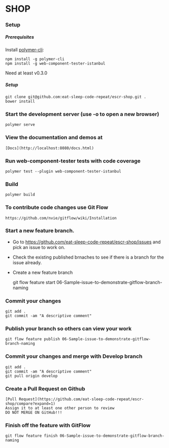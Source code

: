 # SHOP

### Setup

##### Prerequisites

Install [polymer-cli](https://github.com/Polymer/polymer-cli):

    npm install -g polymer-cli
    npm install -g web-component-tester-istanbul

Need at least v0.3.0

##### Setup

    git clone git@github.com:eat-sleep-code-repeat/escr-shop.git .
    bower install 
    
### Start the development server (use -o to open a new browser)

    polymer serve

### View the documentation and demos at

	[Docs](http://localhost:8080/docs.html)

### Run web-component-tester tests with code coverage

    polymer test --plugin web-component-tester-istanbul

### Build

    polymer build

### To contribute code changes use Git Flow
	
	https://github.com/nvie/gitflow/wiki/Installation

### Start a new feature branch.  

* Go to https://github.com/eat-sleep-code-repeat/escr-shop/issues and pick an issue to work on.
* Check the existing published brnaches to see if there is a branch for the issue already.
* Create a new feature branch
	
	git flow feature start 06-Sample-issue-to-demonstrate-gitflow-branch-naming

### Commit your changes

	git add .
	git commit -am "A descriptive comment"

### Publish your branch so others can view your work
	
	git flow feature publish 06-Sample-issue-to-demonstrate-gitflow-branch-naming

### Commit your changes and merge with Develop branch

	git add .
	git commit -am "A descriptive comment"
	git pull origin develop

### Create a Pull Request on Github

	[Pull Request](https://github.com/eat-sleep-code-repeat/escr-shop/compare?expand=1)
	Assign it to at least one other person to review
	DO NOT MERGE ON GitHub!!!

### Finish off the feature with GitFlow

	git flow feature finish 06-Sample-issue-to-demonstrate-gitflow-branch-naming
